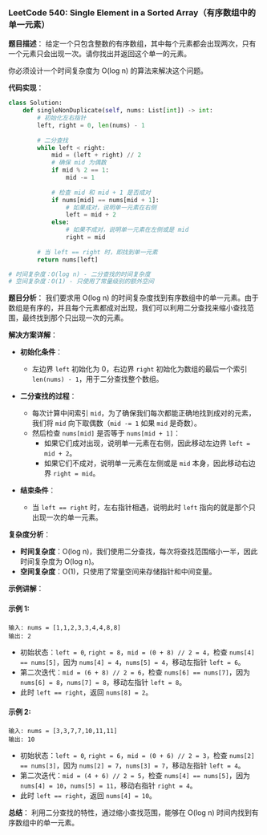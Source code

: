 ### LeetCode 540: Single Element in a Sorted Array（有序数组中的单一元素）

**题目描述**：
给定一个只包含整数的有序数组，其中每个元素都会出现两次，只有一个元素只会出现一次。请你找出并返回这个单一的元素。

你必须设计一个时间复杂度为 O(log n) 的算法来解决这个问题。

**代码实现**：
```python
class Solution:
    def singleNonDuplicate(self, nums: List[int]) -> int:
        # 初始化左右指针
        left, right = 0, len(nums) - 1
        
        # 二分查找
        while left < right:
            mid = (left + right) // 2
            # 确保 mid 为偶数
            if mid % 2 == 1:
                mid -= 1
            
            # 检查 mid 和 mid + 1 是否成对
            if nums[mid] == nums[mid + 1]:
                # 如果成对，说明单一元素在右侧
                left = mid + 2
            else:
                # 如果不成对，说明单一元素在左侧或是 mid
                right = mid
        
        # 当 left == right 时，即找到单一元素
        return nums[left]

# 时间复杂度：O(log n) - 二分查找的时间复杂度
# 空间复杂度：O(1) - 只使用了常量级别的额外空间
```

**题目分析**：
我们要求用 O(log n) 的时间复杂度找到有序数组中的单一元素。由于数组是有序的，并且每个元素都成对出现，我们可以利用二分查找来缩小查找范围，最终找到那个只出现一次的元素。

**解决方案详解**：

- **初始化条件**：
  - 左边界 `left` 初始化为 0，右边界 `right` 初始化为数组的最后一个索引 `len(nums) - 1`，用于二分查找整个数组。
  
- **二分查找的过程**：
  - 每次计算中间索引 `mid`，为了确保我们每次都能正确地找到成对的元素，我们将 `mid` 向下取偶数（`mid -= 1` 如果 `mid` 是奇数）。
  - 然后检查 `nums[mid]` 是否等于 `nums[mid + 1]`：
    - 如果它们成对出现，说明单一元素在右侧，因此移动左边界 `left = mid + 2`。
    - 如果它们不成对，说明单一元素在左侧或是 `mid` 本身，因此移动右边界 `right = mid`。
  
- **结束条件**：
  - 当 `left == right` 时，左右指针相遇，说明此时 `left` 指向的就是那个只出现一次的单一元素。

**复杂度分析**：
- **时间复杂度**：O(log n)，我们使用二分查找，每次将查找范围缩小一半，因此时间复杂度为 O(log n)。
- **空间复杂度**：O(1)，只使用了常量空间来存储指针和中间变量。

**示例讲解**：

#### 示例 1:
```
输入: nums = [1,1,2,3,3,4,4,8,8]
输出: 2
```
- 初始状态：`left = 0`, `right = 8`，`mid = (0 + 8) // 2 = 4`，检查 `nums[4] == nums[5]`，因为 `nums[4] = 4`，`nums[5] = 4`，移动左指针 `left = 6`。
- 第二次迭代：`mid = (6 + 8) // 2 = 6`，检查 `nums[6] == nums[7]`，因为 `nums[6] = 8`，`nums[7] = 8`，移动左指针 `left = 8`。
- 此时 `left == right`，返回 `nums[8] = 2`。

#### 示例 2:
```
输入: nums = [3,3,7,7,10,11,11]
输出: 10
```
- 初始状态：`left = 0`, `right = 6`，`mid = (0 + 6) // 2 = 3`，检查 `nums[2] == nums[3]`，因为 `nums[2] = 7`，`nums[3] = 7`，移动左指针 `left = 4`。
- 第二次迭代：`mid = (4 + 6) // 2 = 5`，检查 `nums[4] == nums[5]`，因为 `nums[4] = 10`，`nums[5] = 11`，移动右指针 `right = 4`。
- 此时 `left == right`，返回 `nums[4] = 10`。

**总结**：
利用二分查找的特性，通过缩小查找范围，能够在 O(log n) 时间内找到有序数组中的单一元素。
